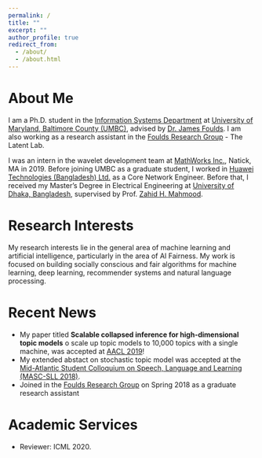 ```yaml
---
permalink: /
title: ""
excerpt: ""
author_profile: true
redirect_from: 
  - /about/
  - /about.html
---
```


# About Me
I am a Ph.D. student in the [Information Systems Department](https://informationsystems.umbc.edu/) at [University of Maryland, Baltimore County (UMBC)](https://www.umbc.edu/), advised by [Dr. James Foulds](http://jfoulds.informationsystems.umbc.edu/). I am also working as a research assistant in the [Foulds Research Group](http://jfoulds.informationsystems.umbc.edu/research_group.html) - The Latent Lab.    

I was an intern in the wavelet development team at [MathWorks Inc.](https://www.mathworks.com/), Natick, MA in 2019. Before joining UMBC as a graduate student, I worked in [Huawei Technologies (Bangladesh) Ltd.](https://www.huawei.com/en/corporate-information/) as a Core Network Engineer. Before that, I received my Master’s Degree in Electrical Engineering at [University of Dhaka, Bangladesh](https://www.du.ac.bd/), supervised by Prof. [Zahid H. Mahmood](https://scholar.google.com/citations?user=gnu1OzUAAAAJ&hl=en).

# Research Interests
My research interests lie in the general area of machine learning and artificial intelligence, particularly in the area of AI Fairness. My work is focused on building socially conscious and fair algorithms for machine learning, deep learning, recommender systems and natural language processing. 

# Recent News
* My paper titled **Scalable collapsed inference for high-dimensional topic models** o scale up topic models to 10,000 topics with a single machine, was accepted at [AACL 2019](ttps://naacl.org/about/index.html)!
* My extended abstact on stochastic topic model was accepted at the [Mid-Atlantic Student Colloquium on Speech, Language and Learning (MASC-SLL 2018)](http://www.wikicfp.com/cfp/servlet/event.showcfp?eventid=75264&copyownerid=3228).
* Joined in the [Foulds Research Group](http://jfoulds.informationsystems.umbc.edu/research_group.html) on Spring 2018 as a graduate research assistant

# Academic Services
* Reviewer: ICML 2020.
